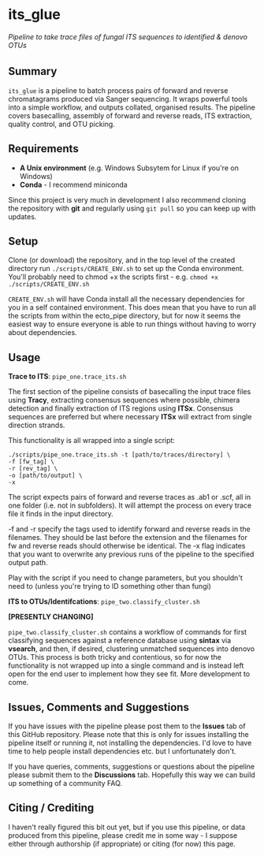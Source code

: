 # its_glue
###### Pipeline to take trace files of fungal ITS sequences to identified & denovo OTUs

## Summary

`its_glue` is a pipeline to batch process pairs of forward and reverse chromatagrams produced via Sanger sequencing. It wraps powerful tools into a simple workflow, and outputs collated, organised results. The pipeline covers basecalling, assembly of forward and reverse reads, ITS extraction, quality control, and OTU picking.

## Requirements

-  **A Unix environment** (e.g. Windows Subsytem for Linux if you're on Windows)  
-  **Conda** - I recommend miniconda
 
Since this project is very much in development I also recommend cloning the repository with **git** and regularly using `git pull` so you can keep up with updates.

## Setup

Clone (or download) the repository, and in the top level of the created directory run `./scripts/CREATE_ENV.sh` to set up the Conda environment. You'll probably need to chmod +x the scripts first - e.g. `chmod +x ./scripts/CREATE_ENV.sh`

`CREATE_ENV.sh` will have Conda install all the necessary dependencies for you in a self contained environment. This does mean that you have to run all the scripts from within the ecto_pipe directory, but for now it seems the easiest way to ensure everyone is able to run things without having to worry about dependencies.  

## Usage
   

**Trace to ITS**:   `pipe_one.trace_its.sh`

The first section of the pipeline consists of basecalling the input trace files using **Tracy**, extracting consensus sequences where possible, chimera detection and finally extraction of ITS regions using **ITSx**. Consensus sequences are preferred but where necessary **ITSx** will extract from single direction strands.

This functionality is all wrapped into a single script:

```
./scripts/pipe_one.trace_its.sh -t [path/to/traces/directory] \
-f [fw_tag] \
-r [rev_tag] \
-o [path/to/output] \
-x
```
The script expects pairs of forward and reverse traces as .ab1 or .scf, all in one folder (i.e. not in subfolders). It will attempt the process on every trace file it finds in the input directory.

-f and -r specify the tags used to identify forward and reverse reads in the filenames. They should be last before the extension and the filenames for fw and reverse reads should otherwise be identical. The -x flag indicates that you want to overwrite any previous runs of the pipeline to the specified output path.

Play with the script if you need to change parameters, but you shouldn't need to (unless you're trying to ID something other than fungi)

**ITS to OTUs/Identifcations**:   `pipe_two.classify_cluster.sh`  

**[PRESENTLY CHANGING]**

`pipe_two.classify_cluster.sh` contains a workflow of commands for first classifying sequences against a reference database using **sintax** via **vsearch**, and then, if desired, clustering unmatched sequences into denovo OTUs. This process is both tricky and contentious, so for now the functionality is not wrapped up into a single command and is instead left open for the end user to implement how they see fit. More development to come.

## Issues, Comments and Suggestions

If you have issues with the pipeline please post them to the **Issues** tab of this GitHub repository. Please note that this is only for issues installing the pipeline itself or running it, not installing the dependencies. I'd love to have time to help people install dependencies etc. but I unfortunately don't.

If you have queries, comments, suggestions or questions about the pipeline please submit them to the **Discussions** tab. Hopefully this way we can build up something of a community FAQ.

## Citing / Crediting

I haven't really figured this bit out yet, but if you use this pipeline, or data produced from this pipeline, please credit me in some way - I suppose either through authorship (if appropriate) or citing (for now) this page.

